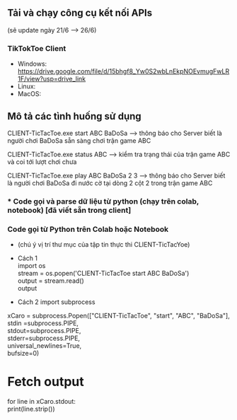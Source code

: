 
## Tải và chạy công cụ kết nối APIs
(sẽ update ngày 21/6 --> 26/6) 

### TikTokToe Client
- Windows:  https://drive.google.com/file/d/15bhgf8_Yw0S2wbLnEkpNOEvmugFwLR1F/view?usp=drive_link  
- Linux:  
- MacOS:  

## Mô tả các tình huống sử dụng

CLIENT-TicTacToe.exe  start ABC BaDoSa
--> thông báo cho Server biết là người chơi BaDoSa sẵn sàng chơi trận game ABC 

CLIENT-TicTacToe.exe  status ABC
--> kiểm tra trạng thái của trận game ABC và coi tới lượt chơi chưa 

CLIENT-TicTacToe.exe  play ABC BaDoSa 2 3
--> thông báo cho Server biết là người chơi BaDoSa đi nước cờ tại dòng 2 cột 2 trong trận game ABC 

### * Code gọi và parse dữ liệu từ python (chạy trên colab, notebook) [đã viết sẵn trong client] 

### Code gọi từ Python trên Colab hoặc Notebook
* (chú ý vị trí thư mục của tập tin thực thi CLIENT-TicTacYoe) 
- Cách 1  
import os   
stream = os.popen('CLIENT-TicTacToe  start ABC BaDoSa')   
output = stream.read()  
output  

- Cách 2
import subprocess  

xCaro = subprocess.Popen(["CLIENT-TicTacToe", "start",  "ABC",  "BaDoSa"],  
                        stdin =subprocess.PIPE,  
                        stdout=subprocess.PIPE,  
                        stderr=subprocess.PIPE,  
                        universal_newlines=True,  
                        bufsize=0)  

# Fetch output  
for line in xCaro.stdout:  
    print(line.strip())  


